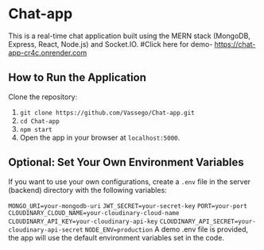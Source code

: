 # Chat-app

This is a real-time chat application built using the MERN stack (MongoDB, Express, React, Node.js) and Socket.IO.
#Click here for demo- https://chat-app-cr4c.onrender.com

## How to Run the Application

Clone the repository:

1. `git clone https://github.com/Vassego/Chat-app.git`
2. `cd Chat-app`
3. `npm start`
4. Open the app in your browser at `localhost:5000`.

## Optional: Set Your Own Environment Variables

If you want to use your own configurations, create a `.env` file in the server (backend) directory with the following variables:


`MONGO_URI=your-mongodb-uri`
`JWT_SECRET=your-secret-key`
`PORT=your-port`
`CLOUDINARY_CLOUD_NAME=your-cloudinary-cloud-name`
`CLOUDINARY_API_KEY=your-cloudinary-api-key`
`CLOUDINARY_API_SECRET=your-cloudinary-api-secret`
`NODE_ENV=production`
A demo .env file is provided, the app will use the default environment variables set in the code.
